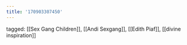 ```yaml
---
title: '170903307450'
---
```

tagged: [[Sex Gang Children]], [[Andi Sexgang]], [[Edith Piaf]], [[divine inspiration]]
<iframe frameborder="0" height="1" id="ga_target" scrolling="no" style="background-color:transparent; overflow:hidden; position:absolute; top:0; left:0; z-index:9999;" width="1"></iframe>